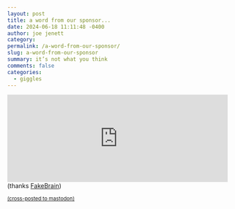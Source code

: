 ```yaml
---
layout: post
title: a word from our sponsor...
date: 2024-06-18 11:11:48 -0400
author: joe jenett
category: 
permalink: /a-word-from-our-sponsor/
slug: a-word-from-our-sponsor
summary: it’s not what you think
comments: false
categories:
  - giggles
---
```

<iframe src="https://f-brain.glitch.me/embed"
  style="border: none; width: 100%; height: 200px; overflow: hidden"
  frameborder="0"></iframe>
(thanks <a title="FakeBrain | Clickbait for everyone!" href="https://f-brain.glitch.me/">FakeBrain</a>)

<a href="https://brid.gy/publish/mastodon"><small>(cross-posted to mastodon)</small></a>